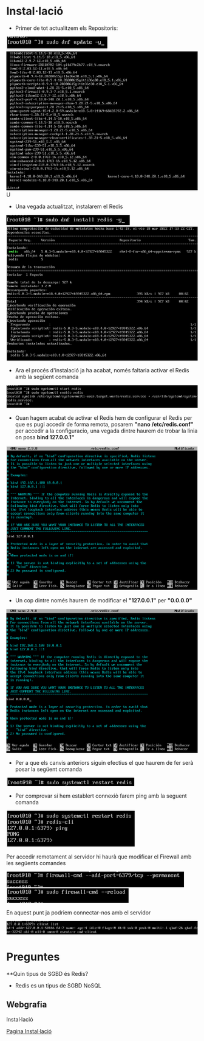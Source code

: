 # Instal·lació

- Primer de tot actualitzem els Repositoris:

![R1](https://github.com/JoelSola/Base-de-Dades/blob/main/Activitat%201/Imatges/Redis1(estesi).png)
![R2](https://github.com/JoelSola/Base-de-Dades/blob/main/Activitat%201/Imatges/Redis1.png)
U
- Una vegada actualitzat, instalarem el Redis

![R3](https://github.com/JoelSola/Base-de-Dades/blob/main/Activitat%201/Imatges/redis3(3).png)
![R4](https://github.com/JoelSola/Base-de-Dades/blob/main/Activitat%201/Imatges/Redis3.png)

- Ara el procés d'instalació ja ha acabat, només faltaria activar el Redis amb la següent comanda

![R5](https://github.com/JoelSola/Base-de-Dades/blob/main/Activitat%201/Imatges/redis5.png)

- Quan hagem acabat de activar el Redis hem de configurar el Redis per que es pugi accedir de forma remota, posarem **"nano /etc/redis.conf"** per accedir a la configuracio, una vegada dintre haurem de trobar la linia on posa **bind 127.0.0.1"**

![R6](https://github.com/JoelSola/Base-de-Dades/blob/main/Activitat%201/Imatges/redis6.png)

- Un cop dintre només haurem de modificar el **"127.0.0.1"** per **"0.0.0.0"**

![R7](https://github.com/JoelSola/Base-de-Dades/blob/main/Activitat%201/Imatges/redis7.png)

- Per a que els canvis anteriors siguin efectius el que haurem de fer serà posar la següent comanda

![R8](https://github.com/JoelSola/Base-de-Dades/blob/main/Activitat%201/Imatges/redis8.png)

- Per comprovar si hem establert connexiò farem ping amb la seguent comanda

![R9](https://github.com/JoelSola/Base-de-Dades/blob/main/Activitat%201/Imatges/redis9.png)

Per accedir remotament al servidor hi haurà que modificar el Firewall amb les següents comandes

![R10](https://github.com/JoelSola/Base-de-Dades/blob/main/Activitat%201/Imatges/redis10.png)
![R11](https://github.com/JoelSola/Base-de-Dades/blob/main/Activitat%201/Imatges/redis11.png)

En aquest punt ja podriem connectar-nos amb el servidor

![R12](https://github.com/JoelSola/Base-de-Dades/blob/main/Activitat%201/Imatges/redis12.png)

# Preguntes

**Quin tipus de SGBD és Redis?

- Redis es un tipus de SGBD NoSQL


## Webgrafia

Instal·lació

[Pagina Instal·lació](https://linuxconfig.org/install-redis-on-redhat-8)

